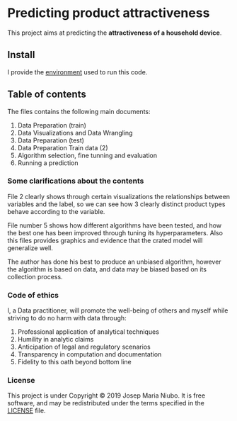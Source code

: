 # Predicting product attractiveness
This project aims at predicting the **attractiveness of a household device**. 

## Install
I provide the [environment](https://github.com/titoniubo/x_biamow/blob/master/xebiamow.yml) used to run this code.

## Table of contents
The files contains the following main documents:

1. Data Preparation (train)
2. Data Visualizations and Data Wrangling
3. Data Preparation (test)
4. Data Preparation Train data (2)
5. Algorithm selection, fine tunning and evaluation
6. Running a prediction 

### Some clarifications about the contents
File 2 clearly shows through certain visualizations the relationships between variables and the label, so we can see how 3 clearly distinct product types behave according to the variable.

File number 5 shows how different algorithms have been tested, and how the best one has been improved through tuning its hyperparameters. Also this files provides graphics and evidence that  the crated model will generalize well. 

The author has done his best to produce an unbiased algorithm, however the algorithm is based on data, and data may be biased based on its collection process.

### Code of ethics

I, a Data practitioner, will promote the well-being of others and myself while striving to do no harm with data through:
1. Professional application of analytical techniques
2. Humility in analytic claims
3. Anticipation of legal and regulatory scenarios
4. Transparency in computation and documentation
5. Fidelity to this oath beyond bottom line


### License
This project is under Copyright © 2019 Josep Maria Niubo. It is free software, and may be redistributed under the terms specified in the [LICENSE](https://github.com/titoniubo/x_biamow/blob/master/License.txt) file.
